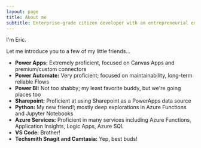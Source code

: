 ```yaml
---
layout: page
title: About me
subtitle: Enterprise-grade citizen developer with an entrepreneurial edge
---
```


I'm Eric.

Let me introduce you to a few of my little friends...

- **Power Apps:** Extremely proficient, focused on Canvas Apps and premium/custom connectors
- **Power Automate:** Very proficient; focused on maintainability, long-term reliable Flows
- **Power BI:** Not too shabby; my least favorite buddy, but we're going places too
- **Sharepoint:** Proficient at using Sharepoint as a PowerApps data source
- **Python:** My new friend!; mostly deep explorations in Azure Functions and Jupyter Notebooks
- **Azure Services:** Proficient in many services including Azure Functions, Application Insights, Logic Apps, Azure SQL
- **VS Code:** Brother!
- **Techsmith Snagit and Camtasia:** Yep, best buds!
